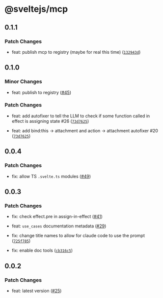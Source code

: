 # @sveltejs/mcp

## 0.1.1

### Patch Changes

- feat: publish mcp to registry (maybe for real this time) ([`132943d`](https://github.com/sveltejs/mcp/commit/132943db3b04dbbd322d08926c0880c990a61f5f))

## 0.1.0

### Minor Changes

- feat: publish to registry ([#45](https://github.com/sveltejs/mcp/pull/45))

### Patch Changes

- feat: add autofixer to tell the LLM to check if some function called in effect is assigning state #26 ([`73d7625`](https://github.com/sveltejs/mcp/commit/73d7625b3ca6a812ba91883ea668d80ff1e7c703))

- feat: add bind:this -> attachment and action -> attachment autofixer #20 ([`73d7625`](https://github.com/sveltejs/mcp/commit/73d7625b3ca6a812ba91883ea668d80ff1e7c703))

## 0.0.4

### Patch Changes

- fix: allow TS `.svelte.ts` modules ([#49](https://github.com/sveltejs/mcp/pull/49))

## 0.0.3

### Patch Changes

- fix: check effect.pre in assign-in-effect ([#41](https://github.com/sveltejs/mcp/pull/41))

- feat: `use_cases` documentation metadata ([#29](https://github.com/sveltejs/mcp/pull/29))

- fix: change title names to allow for claude code to use the prompt ([`725f785`](https://github.com/sveltejs/mcp/commit/725f785766d04e9ed810a7c3f6bcfdb2e2b8234c))

- fix: enable doc tools ([`cb316c5`](https://github.com/sveltejs/mcp/commit/cb316c5b3ebc712946969d2d57236d159e796d58))

## 0.0.2

### Patch Changes

- feat: latest version ([#25](https://github.com/sveltejs/mcp/pull/25))
